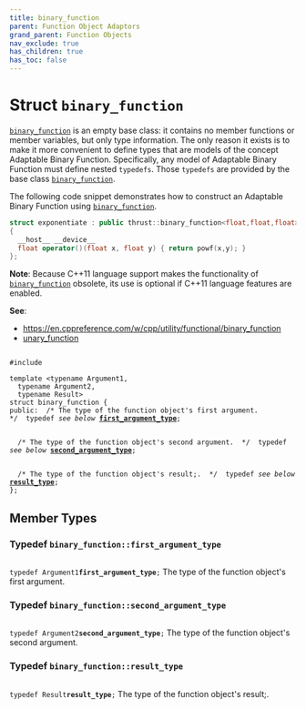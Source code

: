 ```yaml
---
title: binary_function
parent: Function Object Adaptors
grand_parent: Function Objects
nav_exclude: true
has_children: true
has_toc: false
---
```


# Struct `binary_function`

<code><a href="/thrust/api/classes/structbinary__function.html">binary&#95;function</a></code> is an empty base class: it contains no member functions or member variables, but only type information. The only reason it exists is to make it more convenient to define types that are models of the concept Adaptable Binary Function. Specifically, any model of Adaptable Binary Function must define nested <code>typedefs</code>. Those <code>typedefs</code> are provided by the base class <code><a href="/thrust/api/classes/structbinary__function.html">binary&#95;function</a></code>.

The following code snippet demonstrates how to construct an Adaptable Binary Function using <code><a href="/thrust/api/classes/structbinary__function.html">binary&#95;function</a></code>.



```cpp
struct exponentiate : public thrust::binary_function<float,float,float>
{
  __host__ __device__
  float operator()(float x, float y) { return powf(x,y); }
};
```

**Note**:
Because C++11 language support makes the functionality of <code><a href="/thrust/api/classes/structbinary__function.html">binary&#95;function</a></code> obsolete, its use is optional if C++11 language features are enabled.

**See**:
* <a href="https://en.cppreference.com/w/cpp/utility/functional/binary_function">https://en.cppreference.com/w/cpp/utility/functional/binary_function</a>
* <a href="/thrust/api/classes/structunary__function.html">unary_function</a>

<code class="doxybook">
<span>#include <thrust/functional.h></span><br>
<span>template &lt;typename Argument1,</span>
<span>&nbsp;&nbsp;typename Argument2,</span>
<span>&nbsp;&nbsp;typename Result&gt;</span>
<span>struct binary&#95;function {</span>
<span>public:</span><span class="doxybook-comment">&nbsp;&nbsp;/* The type of the function object's first argument.  */</span><span>&nbsp;&nbsp;typedef <i>see below</i> <b><a href="/thrust/api/classes/structbinary__function.html#typedef-first_argument_type">first&#95;argument&#95;type</a></b>;</span>
<br>
<span class="doxybook-comment">&nbsp;&nbsp;/* The type of the function object's second argument.  */</span><span>&nbsp;&nbsp;typedef <i>see below</i> <b><a href="/thrust/api/classes/structbinary__function.html#typedef-second_argument_type">second&#95;argument&#95;type</a></b>;</span>
<br>
<span class="doxybook-comment">&nbsp;&nbsp;/* The type of the function object's result;.  */</span><span>&nbsp;&nbsp;typedef <i>see below</i> <b><a href="/thrust/api/classes/structbinary__function.html#typedef-result_type">result&#95;type</a></b>;</span>
<span>};</span>
</code>

## Member Types

<h3 id="typedef-first_argument_type">
Typedef <code>binary&#95;function::first&#95;argument&#95;type</code>
</h3>

<code class="doxybook">
<span>typedef Argument1<b>first_argument_type</b>;</span></code>
The type of the function object's first argument. 

<h3 id="typedef-second_argument_type">
Typedef <code>binary&#95;function::second&#95;argument&#95;type</code>
</h3>

<code class="doxybook">
<span>typedef Argument2<b>second_argument_type</b>;</span></code>
The type of the function object's second argument. 

<h3 id="typedef-result_type">
Typedef <code>binary&#95;function::result&#95;type</code>
</h3>

<code class="doxybook">
<span>typedef Result<b>result_type</b>;</span></code>
The type of the function object's result;. 


